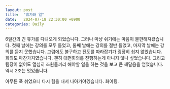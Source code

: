 ```yaml
---
layout: post
title:  "휴가와 일"
date:   2024-07-18 22:30:00 +0900
categories: Daily
---
```

6일간의 긴 휴가를 다녀오게 되었습니다.
그러나 마냥 쉬기에는 마음이 불편해져왔습니다.
첫째 날에는 강의를 모두 들었고, 
둘째 날에는 강의를 절반 들었고,
마지막 날에는 강의를 듣지 못했습니다.
그럼에도 불구하고 진도를 따라잡기가 굉장히 쉽지 않았습니다.
회의도 마찬가지였습니다.
괜히 대면회의를 진행하는게 아니지 않나 싶었습니다.
그리고 팀장이 없어도 열심히 조원들끼리 해야할 일을 하는 것을 보고
큰 깨달음을 얻었습니다. 역시 2조는 멋있습니다. 

아무튼 푹 쉬었으니 다시 힘을 내서 나아가야겠습니다.
화이팅.